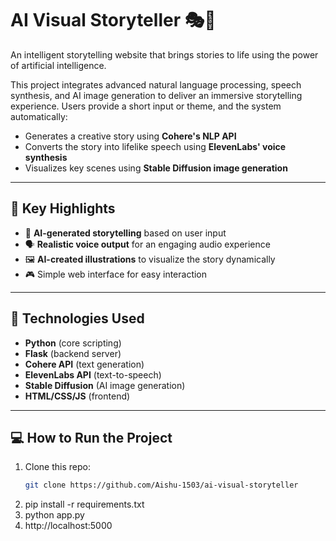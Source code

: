 # AI Visual Storyteller 🎭📖

An intelligent storytelling website that brings stories to life using the power of artificial intelligence.

This project integrates advanced natural language processing, speech synthesis, and AI image generation to deliver an immersive storytelling experience. Users provide a short input or theme, and the system automatically:

- Generates a creative story using **Cohere's NLP API**
- Converts the story into lifelike speech using **ElevenLabs' voice synthesis**
- Visualizes key scenes using **Stable Diffusion image generation**

---

## 🌟 Key Highlights

- 🧠 **AI-generated storytelling** based on user input
- 🗣️ **Realistic voice output** for an engaging audio experience
- 🖼️ **AI-created illustrations** to visualize the story dynamically
- 🎮 Simple web interface for easy interaction

---

## 🧰 Technologies Used

- **Python** (core scripting)
- **Flask** (backend server)
- **Cohere API** (text generation)
- **ElevenLabs API** (text-to-speech)
- **Stable Diffusion** (AI image generation)
- **HTML/CSS/JS** (frontend)

---

## 💻 How to Run the Project

1. Clone this repo:
   ```bash
   git clone https://github.com/Aishu-1503/ai-visual-storyteller
2. pip install -r requirements.txt
3. python app.py
4. http://localhost:5000







